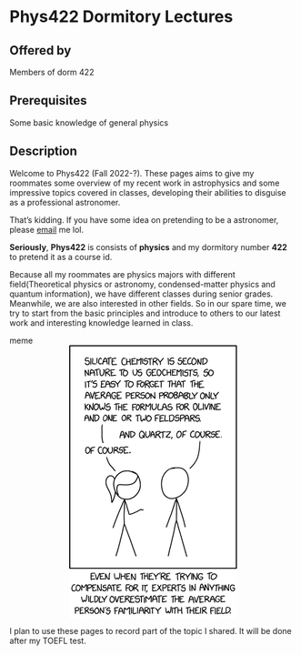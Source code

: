 # Phys422 Dormitory Lectures

<h2 id="offered-by">Offered by</h2>
<p>Members of dorm 422</p>
<h2 id="prerequisites">Prerequisites</h2>
<p>Some basic knowledge of general physics</p>
<h2 id="description">Description</h2>
<p>Welcome to Phys422 (Fall 2022-?). These pages aims to give my roommates some overview of my recent work in astrophysics and some impressive topics covered in classes, developing their abilities to disguise as a professional astronomer.</p>
<p>That&rsquo;s kidding. If you have some idea on pretending to be a astronomer,  please <a href="lhl2718281@mail.ustc.edu.cn" title="lhl2718281@mail.ustc.edu.cn" rel="">email</a>
 me lol.</p>
<p><strong>Seriously</strong>, <strong>Phys422</strong> is consists of <strong>physics</strong> and my dormitory number <strong>422</strong> to pretend it as a course id.</p>
<p>Because all my roommates are physics majors with different field(Theoretical physics or astronomy, condensed-matter physics and quantum information), we have different classes during senior grades. Meanwhile, we are also interested in other fields. So in our spare time, we try to start from the basic principles and introduce to others to our latest work and interesting knowledge learned in class.</p>
<div class="details admonition tip">
        <div class="details-summary admonition-title">
            <i class="icon fas fa-lightbulb fa-fw" aria-hidden="true"></i>meme<i class="details-icon fas fa-angle-right fa-fw" aria-hidden="true"></i>
        </div>
        <div class="details-content">
            <div class="admonition-content"><div  align="center">    
 <img src="../../images/meme.png" alt="图片名称" align=center />
</div>
</div>
        </div>
    </div>
<p>I plan to use these pages to record part of the topic I shared. It will be done after my TOEFL test.</p>

